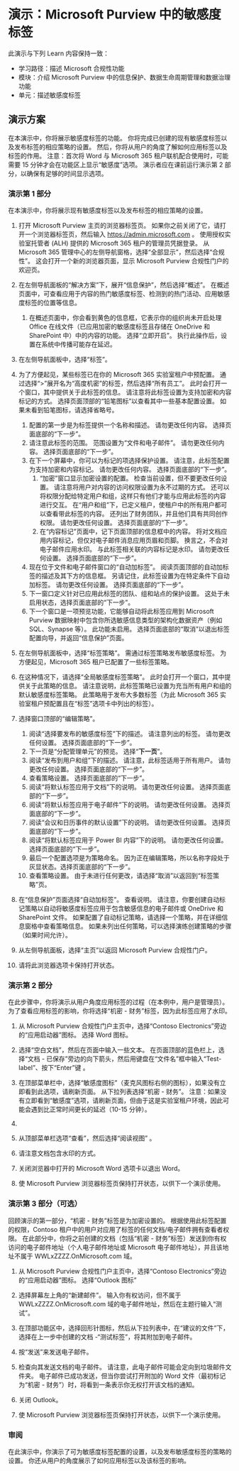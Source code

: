 <!---
---
Demo: Title: 'Microsoft Purview 中的敏感度标签' Learning Path/Module/Unit: '学习路径：描述 Microsoft 合规性功能；模块 3：描述 Microsoft Purview 中的信息保护、数据生命周期管理和数据治理功能；第 4 单元：描述敏感度标签'
---
--->

# 演示：Microsoft Purview 中的敏感度标签

此演示与下列 Learn 内容保持一致：

- 学习路径：描述 Microsoft 合规性功能
- 模块：介绍 Microsoft Purview 中的信息保护、数据生命周期管理和数据治理功能
- 单元：描述敏感度标签

## 演示方案

在本演示中，你将展示敏感度标签的功能。  你将完成已创建的现有敏感度标签以及发布标签的相应策略的设置。   然后，你将从用户的角度了解如何应用标签以及标签的作用。  注意：首次将 Word 与 Microsoft 365 租户联机配合使用时，可能需要 15 分钟才会在功能区上显示“敏感度”选项。  演示者应在课前运行演示第 2 部分，以确保有足够的时间显示选项。

### 演示第 1 部分

在本演示中，你将展示现有敏感度标签以及发布标签的相应策略的设置。

1. 打开 Microsoft Purview 主页的浏览器标签页。  如果你之前关闭了它，请打开一个浏览器标签页，然后输入 https://admin.microsoft.com 。 使用授权实验室托管者 (ALH) 提供的 Microsoft 365 租户的管理员凭据登录。 从 Microsoft 365 管理中心的左侧导航窗格，选择“全部显示”，然后选择“合规性”。   这会打开一个新的浏览器页面，显示 Microsoft Purview 合规性门户的欢迎页。  

1. 在左侧导航面板的“解决方案”下，展开“信息保护”，然后选择“概述”。   在概述页面中，可查看应用于内容的热门敏感度标签、检测到的热门活动、应用敏感度标签的位置等信息。  
    1. 在概述页面中，你会看到黄色的信息框，它表示你的组织尚未开启处理 Office 在线文件（已应用加密的敏感度标签且存储在 OneDrive 和 SharePoint 中）中的内容的功能。  选择“立即开启”。  执行此操作后，设置在系统中传播可能存在延迟。

1. 在左侧导航面板中，选择“标签”。

1. 为了方便起见，某些标签已在你的 Microsoft 365 实验室租户中预配置。 通过选择“>”展开名为“高度机密”的标签，然后选择“所有员工”。    此时会打开一个窗口，其中提供关于此标签的信息。  请注意将此标签设置为支持加密和内容标记的方式。  选择页面顶部的“铅笔图标”以查看其中一些基本配置设置。 如果未看到铅笔图标，请选择省略号。
    1. 配置的第一步是为标签提供一个名称和描述。  请勿更改任何内容。  选择页面底部的“下一步”。
    1. 请注意此标签的范围。  范围设置为“文件和电子邮件”。  请勿更改任何内容。  选择页面底部的“下一步”。
    1. 在下一个屏幕中，你可以为标记的项选择保护设置。 请注意，此标签配置为支持加密和内容标记。 请勿更改任何内容。  选择页面底部的“下一步”。
        1. “加密”窗口显示加密设置的配置。 检查当前设置，但不要更改任何设置。 请注意将用户对内容的访问权限设置为永不过期的方式。  还可以将权限分配给特定用户和组，这样只有他们才能与应用此标签的内容进行交互。  在“用户和组”下，已定义租户，使租户中的所有用户都可以查看带此标签的内容。  还列出了财务团队，并且他们具有共同创作权限。  请勿更改任何设置。  选择页面底部的“下一步”。
        1. 在“内容标记”页面中，记下页面顶部的信息框中的内容。  将对文档应用内容标记，但仅对电子邮件消息应用页眉和页脚。 换言之，不会对电子邮件应用水印。  与此标签相关联的内容标记是水印。  请勿更改任何设置。  选择页面底部的“下一步”。
    1. 现在位于文件和电子邮件窗口的“自动加标签”。  阅读页面顶部的自动加标签的描述及其下方的信息框。  另请记住，此标签设置为在特定条件下自动加标签。 请勿更改任何设置。  选择页面底部的“下一步”。
    1. 下一窗口定义针对已应用此标签的团队、组和站点的保护设置。 这处于未启用状态，选择页面底部的“下一步”。
    1. 下一个窗口是一项预览功能，它能够自动将此标签应用到 Microsoft Purview 数据映射中包含你所选敏感信息类型的架构化数据资产（例如 SQL、Synapse 等）。  此功能未启用。 选择页面底部的“取消”以退出标签配置向导，并返回“信息保护”页面。

1. 在左侧导航面板中，选择“标签策略”。  需通过标签策略发布敏感度标签。  为方便起见，Microsoft 365 租户已配置了一些标签策略。

1. 在这种情况下，请选择“全局敏感度标签策略”。  此时会打开一个窗口，其中提供关于此策略的信息。  请注意说明，此标签策略已设置为充当所有用户和组的默认敏感度标签策略。 此策略用于发布大多数标签（为此 Microsoft 365 实验室租户预配置且在“标签”选项卡中列出的标签）。

1. 选择窗口顶部的“编辑策略”。
    1. 阅读“选择要发布的敏感度标签”下的描述。  请注意列出的标签。  请勿更改任何设置。  选择页面底部的“下一步”。
    1. 下一页是“分配管理单元”的预览。 选择“**下一页**”。
    1. 阅读“发布到用户和组”下的描述。  请注意，此标签适用于所有用户。  请勿更改任何设置。  选择页面底部的“下一步”。
    1. 查看策略设置。  选择页面底部的“下一步”。
    1. 阅读“将默认标签应用于文档”下的说明。 请勿更改任何设置。  选择页面底部的“下一步”。
    1. 阅读“将默认标签应用于电子邮件”下的说明。 请勿更改任何设置。  选择页面底部的“下一步”。
    1. 阅读“会议和日历事件的默认设置”下的说明。 请勿更改任何设置。  选择页面底部的“下一步”。
    1. 阅读“将默认标签应用于 Power BI 内容”下的说明。 请勿更改任何设置。  选择页面底部的“下一步”。
    1. 最后一个配置选项是为策略命名。  因为正在编辑策略，所以名称字段处于灰显状态。选择页面底部的“下一步”。
    1. 查看策略设置。 由于未进行任何更改，请选择“取消”以返回到“标签策略”页。

1. 在“信息保护”页面选择“自动加标签”。 查看说明。 请注意，你要创建自动标记策略以自动将敏感度标签应用于包含敏感信息的电子邮件或 OneDrive 和 SharePoint 文件。 如果配置了自动标记策略，请选择一个策略，并在详细信息窗格中查看策略信息。  如果未列出任何策略，可以选择演练创建策略的步骤（如果时间允许）。

1. 从左侧导航面板，选择“主页”以返回 Microsoft Purview 合规性门户。

1. 请将此浏览器选项卡保持打开状态。

### 演示第 2 部分

在此步骤中，你将演示从用户角度应用标签的过程（在本例中，用户是管理员）。  为了查看应用标签的影响，你将选择“机密 - 财务”标签，因为此标签应用了水印。

1. 从 Microsoft Purview 合规性门户主页中，选择“Contoso Electronics”旁边的“应用启动器”图标。 选择 Word 图标。  

1. 选择“空白文档”，然后在页面中输入一些文本。  在页面顶部的蓝色栏上，选择“文档 - 已保存”旁边的向下箭头，然后用键盘在“文件名”框中输入“Test-label”、按下“Enter”键 。

1. 在顶部菜单栏中，选择“敏感度图标”（麦克风图标右侧的图标），如果没有立即看到此选项，请刷新页面。 从下拉列表选择“机密 - 财务”。   注意：如果没有立即看到“敏感度”选项，请刷新页面，但由于这是实验室租户环境，因此可能会遇到比正常时间更长的延迟（10-15 分钟）。
1. 
1. 从顶部菜单栏选项“查看”，然后选择“阅读视图” 。

1. 请注意文档包含水印的方式。  

1. 关闭浏览器中打开的 Microsoft Word 选项卡以退出 Word。

1. 使 Microsoft Purview 浏览器标签页保持打开状态，以供下一个演示使用。

### 演示第 3 部分（可选）

回顾演示的第一部分，“机密 - 财务”标签是为加密设置的。 根据使用此标签配置的权限，Contoso 租户中的用户对应用了标签的任何文档/电子邮件拥有查看者权限。  在此部分中，你将之前创建的文档（包括“机密 - 财务”标签）发送到你有权访问的电子邮件地址（个人电子邮件地址或 Microsoft 电子邮件地址），并且该地址不属于 WWLxZZZZ.OnMicrosoft.com 域。  

1. 从 Microsoft Purview 合规性门户主页中，选择“Contoso Electronics”旁边的“应用启动器”图标。 选择“Outlook 图标”

1. 选择屏幕左上角的“新建邮件”。  输入你有权访问，但不属于 WWLxZZZZ.OnMicrosoft.com 域的电子邮件地址，然后在主题行输入“测试”。

1. 在顶部功能区中，选择回形针图标，然后从下拉列表中，在“建议的文件”下，选择在上一步中创建的文档 -“测试标签”，将其附加到电子邮件。

1. 按“发送”来发送电子邮件。

1. 检查向其发送文档的电子邮件。  请注意，此电子邮件可能会定向到垃圾邮件文件夹。  电子邮件已成功发送，但当你尝试打开附加的 Word 文件（最初标记为“机密 - 财务”）时，将看到一条表示你无权打开该文档的通知。

1. 关闭 Outlook。

1. 使 Microsoft Purview 浏览器标签页保持打开状态，以供下一个演示使用。


### 审阅

在此演示中，你演示了可为敏感度标签配置的设置，以及发布敏感度标签的策略的设置。 你还从用户的角度展示了如何应用标签以及该标签的影响。

